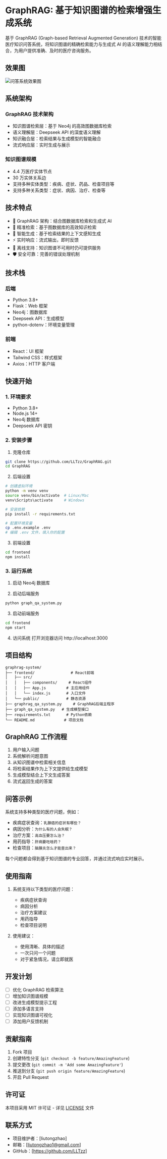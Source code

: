 # GraphRAG: 基于知识图谱的检索增强生成系统

基于 GraphRAG (Graph-based Retrieval Augmented Generation) 技术的智能医疗知识问答系统，将知识图谱的精确检索能力与生成式 AI 的语义理解能力相结合，为用户提供准确、及时的医疗咨询服务。

## 效果图

![问答系统效果图](img/qa_show.png)

## 系统架构

### GraphRAG 技术架构
- 知识图谱检索层：基于 Neo4j 的高效图数据库检索
- 语义理解层：Deepseek API 的深度语义理解
- 知识融合层：检索结果与生成模型的智能融合
- 流式响应层：实时生成与展示

### 知识图谱规模
- 4.4 万医疗实体节点
- 30 万实体关系边
- 支持多种实体类型：疾病、症状、药品、检查项目等
- 支持多种关系类型：症状、病因、治疗、检查等

## 技术特点

- 🔄 GraphRAG 架构：结合图数据库检索和生成式 AI
- 🎯 精准检索：基于图数据库的高效知识检索
- 🤖 智能生成：基于检索结果的上下文感知生成
- ⚡ 实时响应：流式输出，即时反馈
- 🔄 离线支持：知识图谱不可用时仍可提供服务
- 🛡️ 安全可靠：完善的错误处理机制

## 技术栈

### 后端
- Python 3.8+
- Flask：Web 框架
- Neo4j：图数据库
- Deepseek API：生成模型
- python-dotenv：环境变量管理

### 前端
- React：UI 框架
- Tailwind CSS：样式框架
- Axios：HTTP 客户端

## 快速开始

### 1. 环境要求
- Python 3.8+
- Node.js 14+
- Neo4j 数据库
- Deepseek API 密钥

### 2. 安装步骤

1. 克隆仓库
```bash
git clone https://github.com/LLTzz/GraphRAG.git
cd GraphRAG
```

2. 后端设置
```bash
# 创建虚拟环境
python -m venv venv
source venv/bin/activate  # Linux/Mac
venv\Scripts\activate     # Windows

# 安装依赖
pip install -r requirements.txt

# 配置环境变量
cp .env.example .env
# 编辑 .env 文件，填入你的配置
```

3. 前端设置
```bash
cd frontend
npm install
```

### 3. 运行系统

1. 启动 Neo4j 数据库

2. 启动后端服务
```bash
python graph_qa_system.py
```

3. 启动前端服务
```bash
cd frontend
npm start
```

4. 访问系统
打开浏览器访问 http://localhost:3000

## 项目结构

```
graphrag-system/
├── frontend/                # React前端
│   ├── src/
│   │   ├── components/     # React组件
│   │   ├── App.js         # 主应用组件
│   │   └── index.js       # 入口文件
│   └── public/            # 静态资源
├── graphrag_qa_system.py     # GraphRAG后端主程序
├── graph_qa_system.py   # 生成模型接口
├── requirements.txt       # Python依赖
└── README.md             # 项目文档
```

## GraphRAG 工作流程

1. 用户输入问题
2. 系统解析问题意图
3. 从知识图谱中检索相关信息
4. 将检索结果作为上下文提供给生成模型
5. 生成模型结合上下文生成答案
6. 流式返回生成的答案

## 问答示例

系统支持多种类型的医疗问题，例如：

- 疾病症状查询：`乳腺癌的症状有哪些？`
- 病因分析：`为什么有的人会失眠？`
- 治疗方案：`高血压要怎么治？`
- 用药指导：`肝病要吃啥药？`
- 检查项目：`脑膜炎怎么才能查出来？`

每个问题都会得到基于知识图谱的专业回答，并通过流式响应实时展示。

## 使用指南

1. 系统支持以下类型的医疗问题：
   - 疾病症状查询
   - 病因分析
   - 治疗方案建议
   - 用药指导
   - 检查项目说明

2. 使用建议：
   - 使用清晰、具体的描述
   - 一次只问一个问题
   - 对于紧急情况，请立即就医

## 开发计划

- [ ] 优化 GraphRAG 检索算法
- [ ] 增加知识图谱规模
- [ ] 改进生成模型提示工程
- [ ] 添加多语言支持
- [ ] 实现知识图谱可视化
- [ ] 添加用户反馈机制

## 贡献指南

1. Fork 项目
2. 创建特性分支 (`git checkout -b feature/AmazingFeature`)
3. 提交更改 (`git commit -m 'Add some AmazingFeature'`)
4. 推送到分支 (`git push origin feature/AmazingFeature`)
5. 开启 Pull Request

## 许可证

本项目采用 MIT 许可证 - 详见 [LICENSE](LICENSE) 文件

## 联系方式

- 项目维护者：[liutongzhao]
- 邮箱：[liutongzhao1@gmail.com]
- GitHub：[https://github.com/LLTzz]








